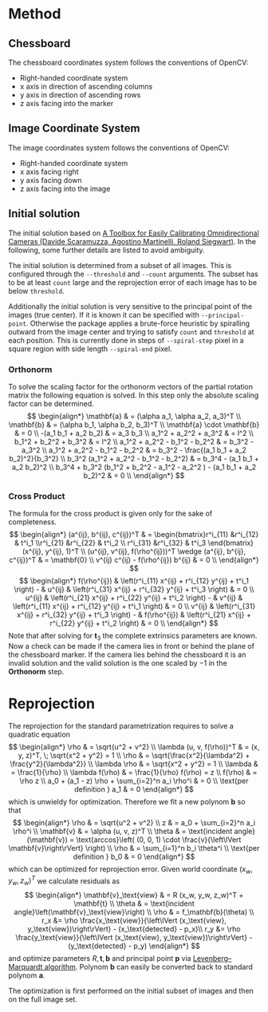 # Method
## Chessboard
The chessboard coordinates system follows the conventions of OpenCV:
 * Right-handed coordinate system
 * x axis in direction of ascending columns
 * y axis in direction of ascending rows
 * z axis facing into the marker
## Image Coordinate System
The image coordinates system follows the conventions of OpenCV:
 * Right-handed coordinate system
 * x axis facing right
 * y axis facing down
 * z axis facing into the image
## Initial solution
The initial solution based on [A Toolbox for Easily Calibrating Omnidirectional Cameras (Davide Scaramuzza, Agostino Martinelli, Roland Siegwart)](http://rpg.ifi.uzh.ch/docs/IROS06_scaramuzza.pdf). In the following, some further details are listed to avoid ambiguity.

The initial solution is determined from a subset of all images. This is configured through the `--threshold` and `--count` arguments. The subset has to be at least `count` large and the reprojection error of each image has to be below `threshold`.

Additionally the initial solution is very sensitive to the principal point of the images (true center). If it is known it can be specified with `--principal-point`. Otherwise the package applies a brute-force heuristic by spiralling outward from the image center and trying to satisfy `count` and `threshold` at each position. This is currently done in steps of `--spiral-step` pixel in a square region with side length `--spiral-end` pixel.
### Orthonorm
To solve the scaling factor for the orthonorm vectors of the partial rotation matrix the following equation is solved. In this step only the absolute scaling factor can be determined.
$$
\begin{align*}
\mathbf{a} & = (\alpha a_1, \alpha a_2, a_3)^T \\
\mathbf{b} & = (\alpha b_1, \alpha b_2, b_3)^T \\
\mathbf{a} \cdot \mathbf{b} & = 0 \\
-(a_1 b_1 + a_2 b_2) & = a_3 b_3 \\
a_1^2 + a_2^2 + a_3^2 & = l^2 \\
b_1^2 + b_2^2 + b_3^2 & = l^2 \\
a_1^2 + a_2^2 - b_1^2 - b_2^2 & = b_3^2 - a_3^2 \\
a_1^2 + a_2^2 - b_1^2 - b_2^2 & = b_3^2 - \frac{(a_1 b_1 + a_2 b_2)^2}{b_3^2} \\
b_3^2 (a_1^2 + a_2^2 - b_1^2 - b_2^2) & = b_3^4 - (a_1 b_1 + a_2 b_2)^2 \\
b_3^4 + b_3^2 (b_1^2 + b_2^2 - a_1^2 - a_2^2 ) - (a_1 b_1 + a_2 b_2)^2 & = 0 \\
\end{align*}
$$
### Cross Product
The formula for the cross product is given only for the sake of completeness.
$$
\begin{align*}
(a^{ij}, b^{ij}, c^{ij})^T & = \begin{bmatrix}r^i_{11} &r^i_{12} & t^i_1 \\r^i_{21} &r^i_{22} & t^i_2 \\ r^i_{31} &r^i_{32} & t^i_3 \end{bmatrix} (x^{ij}, y^{ij}, 1)^T \\
(u^{ij}, v^{ij}, f(\rho^{ij}))^T \wedge (a^{ij}, b^{ij}, c^{ij})^T & = \mathbf{0} \\
v^{ij} c^{ij} - f(\rho^{ij}) b^{ij} & = 0 \\
\end{align*}
$$
$$
\begin{align*}
f(\rho^{ij}) & \left(r^i_{11} x^{ij} + r^i_{12} y^{ij} + t^i_1 \right) - & u^{ij} & \left(r^i_{31} x^{ij} + r^i_{32} y^{ij} + t^i_3 \right) & = 0 \\
u^{ij} & \left(r^i_{21} x^{ij} + r^i_{22} y^{ij} + t^i_2 \right) - & v^{ij} & \left(r^i_{11} x^{ij} + r^i_{12} y^{ij} + t^i_1 \right) & = 0 \\
v^{ij} & \left(r^i_{31} x^{ij} + r^i_{32} y^{ij} + t^i_3 \right) - & f(\rho^{ij}) & \left(r^i_{21} x^{ij} + r^i_{22} y^{ij} + t^i_2 \right) & = 0 \\
\end{align*}
$$
Note that after solving for $\mathbf{t}_3$ the complete extrinsics parameters are known. Now a check can be made if the camera lies in front or behind the plane of the chessboard marker. If the camera lies behind the chessboard it is an invalid solution and the valid solution is the one scaled by $-1$ in the **Orthonorm** step.
# Reprojection
The reprojection for the standard parametrization requires to solve a quadratic equation
$$
\begin{align*}
\rho & = \sqrt{u^2 + v^2} \\
\lambda (u, v, f(\rho))^T & = (x, y, z)^T, \; \sqrt{x^2 + y^2} = 1 \\
\rho & = \sqrt{\frac{x^2}{\lambda^2} + \frac{y^2}{\lambda^2}} \\
\lambda \rho & = \sqrt{x^2 + y^2} = 1 \\
\lambda & = \frac{1}{\rho} \\
\lambda f(\rho) & = \frac{1}{\rho} f(\rho) = z \\
f(\rho) & = \rho z \\
a_0 + (a_1 - z) \rho + \sum_{i=2}^n a_i \rho^i & = 0 \\
\text{per definition } a_1 & = 0
\end{align*}
$$
which is unwieldy for optimization. Therefore we fit a new polynom $\mathbf{b}$ so that
$$
\begin{align*}
\rho & = \sqrt{u^2 + v^2} \\
z & = a_0 + \sum_{i=2}^n a_i \rho^i \\
\mathbf{v} & = \alpha (u, v, z)^T \\
\theta & = \text{incident angle}(\mathbf{v}) = \text{arccos}\left( (0, 0, 1) \cdot \frac{v}{\left\lVert \mathbf{v}\right\rVert} \right) \\
\rho & = \sum_{i=1}^n b_i \theta^i \\
\text{per definition } b_0 & = 0
\end{align*}
$$
which can be optimized for reprojection error. Given world coordinate $(x_w, y_w, z_w)^T$ we calculate residuals as
$$
\begin{align*}
\mathbf{v}_\text{view} & = R (x_w, y_w, z_w)^T + \mathbf{t} \\
\theta & = \text{incident angle}\left(\mathbf{v}_\text{view}\right) \\
\rho & = f_\mathbf{b}(\theta) \\
r_x &= \rho \frac{x_\text{view}}{\left\lVert (x_\text{view}, y_\text{view})\right\rVert} - (x_\text{detected} - p_x)\\
r_y &= \rho \frac{y_\text{view}}{\left\lVert (x_\text{view}, y_\text{view})\right\rVert} - (y_\text{detected} - p_y)
\end{align*}
$$
and optimize parameters $R, \mathbf{t}, \mathbf{b}$ and principal point $\mathbf{p}$ via [Levenberg–Marquardt algorithm](https://en.wikipedia.org/wiki/Levenberg%E2%80%93Marquardt_algorithm). Polynom $\mathbf{b}$ can easily be converted back to standard polynom $\mathbf{a}$.

The optimization is first performed on the initial subset of images and then on the full image set.
